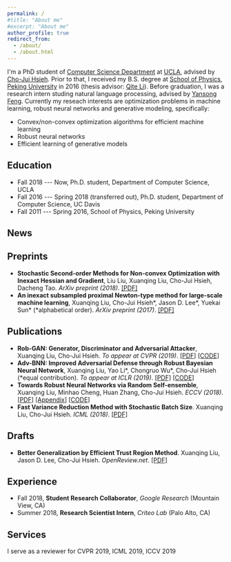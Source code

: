 ```yaml
---
permalink: /
#title: "About me"
#excerpt: "About me"
author_profile: true
redirect_from: 
  - /about/
  - /about.html
---
```


I'm a PhD student of [Computer Science Department](http://www.cs.ucdavis.edu/) at [UCLA](https://www.ucla.edu/), advised by [Cho-Jui Hsieh](http://web.cs.ucla.edu/~chohsieh/). Prior to that, I received my B.S. degree at [School of Physics](http://www.phy.pku.edu.cn/English.html), [Peking University](http://english.pku.edu.cn/) in 2016 (thesis advisor: [Qite Li](http://www.phy.pku.edu.cn/~liqt/index.html)). Before graduation, I was a research intern studing natural language processing, advised by [Yansong Feng](https://sites.google.com/site/ysfeng/home). Currently my reseach interests are optimization problems in machine learning, robust neural networks and generative modeling, specifically:

+ Convex/non-convex optimization algorithms for efficient machine learning
+ Robust neural networks
+ Efficient learning of generative models

## Education
+ Fall 2018 --- Now, Ph.D. student, Department of Computer Science, UCLA
+ Fall 2016 --- Spring 2018 (transferred out), Ph.D. student, Department of Computer Science, UC Davis
+ Fall 2011 --- Spring 2016, School of Physics, Peking University

## News

## Preprints
+ **Stochastic Second-order Methods for Non-convex Optimization with Inexact Hessian and Gradient**, Liu Liu, Xuanqing Liu, Cho-Jui Hsieh, Dacheng Tao. *ArXiv preprint (2018)*. [\[PDF\]](https://arxiv.org/pdf/1809.09853.pdf)
+ **An inexact subsampled proximal Newton-type method for large-scale machine learning**, Xuanqing Liu, Cho-Jui Hsieh\*, Jason D. Lee\*, Yuekai Sun\* (\*alphabetical order). *ArXiv preprint (2017)*. [\[PDF\]](https://arxiv.org/pdf/1708.08552.pdf)

## Publications
+ **Rob-GAN: Generator, Discriminator and Adversarial Attacker**, Xuanqing Liu, Cho-Jui Hsieh. *To appear at CVPR (2019)*. [\[PDF\]](https://arxiv.org/pdf/1807.10454.pdf) [\[CODE\]](https://github.com/xuanqing94/AdvGAN)
+ **Adv-BNN: Improved Adversarial Defense through Robust Bayesian Neural Network**, Xuanqing Liu, Yao Li\*, Chongruo Wu\*, Cho-Jui Hsieh (\*equal contribution). *To appear at ICLR (2019)*. [\[PDF\]](https://arxiv.org/pdf/1810.01279.pdf) [\[CODE\]](https://github.com/xuanqing94/BayesianDefense)
+ **Towards Robust Neural Networks via Random Self-ensemble**, Xuanqing Liu, Minhao Cheng, Huan Zhang, Cho-Jui Hsieh. *ECCV (2018)*. [\[PDF\]](https://arxiv.org/pdf/1712.00673.pdf) [\[Appendix\]](/files/RSE_supp.pdf) [\[CODE\]](https://github.com/xuanqing94/RobustNet)
+ **Fast Variance Reduction Method with Stochastic Batch Size**. Xuanqing Liu, Cho-Jui Hsieh. *ICML (2018)*. [\[PDF\]](https://arxiv.org/pdf/1808.02169.pdf)

## Drafts
+ **Better Generalization by Efficient Trust Region Method**. Xuanqing Liu, Jason D. Lee, Cho-Jui Hsieh. *OpenReview.net*. [\[PDF\]](https://openreview.net/pdf?id=HJjePwx0-)

## Experience
+ Fall 2018, **Student Research Collaborator**, *Google Research* (Mountain View, CA)
+ Summer 2018, **Research Scientist Intern**, *Criteo Lab* (Palo Alto, CA)

## Services
I serve as a reviewer for CVPR 2019, ICML 2019, ICCV 2019
